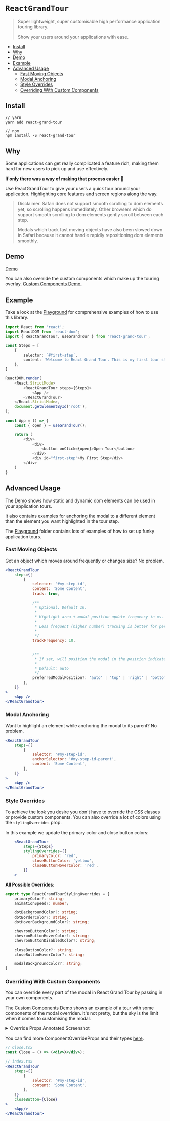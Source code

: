 # `ReactGrandTour`

> Super lightweight, super customisable high performance application touring library.
> 
> Show your users around your applications with ease.

<!-- START doctoc generated TOC please keep comment here to allow auto update -->
<!-- DON'T EDIT THIS SECTION, INSTEAD RE-RUN doctoc TO UPDATE -->

- [Install](#install)
- [Why](#why)
- [Demo](#demo)
- [Example](#example)
- [Advanced Usage](#advanced-usage)
  - [Fast Moving Objects](#fast-moving-objects)
  - [Modal Anchoring](#modal-anchoring)
  - [Style Overrides](#style-overrides)
  - [Overriding With Custom Components](#overriding-with-custom-components)

<!-- END doctoc generated TOC please keep comment here to allow auto update -->

## Install

```
// yarn
yarn add react-grand-tour

// npm
npm install -S react-grand-tour
```

## Why
Some applications can get really complicated a feature rich, making them hard for new users to pick up and use effectively.

**If only there was a way of making that process easier 🤔**

Use ReactGrandTour to give  your users a quick tour around your application. Highlighting core features and screen regions along the way.

> Disclaimer. Safari does not support smooth scrolling to dom elements yet, so scrolling happens immediately. Other browsers which do support smooth scrolling to dom elements gently scroll between each step. 
> 
> Modals which track fast moving objects have also been slowed down in Safari because it cannot handle rapidly repositioning dom elements smoothly.

## Demo

[Demo](https://eitanelbaz.github.io/ReactGrandTour)

You can also override the custom components which make up the touring overlay.
[Custom Components Demo.](https://eitanelbaz.github.io/ReactGrandTour)



## Example

Take a look at the [Playground](https://github.com/EitanElbaz/ReactGrandTour/tree/main/playground) for comprehensive examples of how to use this library.

```typescript jsx
import React from 'react';
import ReactDOM from 'react-dom';
import { ReactGrandTour, useGrandTour } from 'react-grand-tour';

const Steps = [
    {
        selector: `#first-step`,
        content: 'Welcome to React Grand Tour. This is my first tour step!',
    },
]

ReactDOM.render(
    <React.StrictMode>
        <ReactGrandTour steps={Steps}>
            <App />
        </ReactGrandTour>
    </React.StrictMode>,
    document.getElementById('root'),
);

const App = () => {
    const { open } = useGrandTour();

    return (
        <div>
            <div>
                <button onClick={open}>Open Tour</button>
            </div>
            <div id="first-step">My First Step</div>
        </div>
    )
}

```

## Advanced Usage

The [Demo](https://eitanelbaz.github.io/ReactGrandTour) shows how static and dynamic dom elements can be used in your application tours. 

It also contains examples for anchoring the modal to a different element than the element you want highlighted in the tour step.

The [Playground](https://github.com/EitanElbaz/ReactGrandTour/tree/main/playground) folder contains lots of examples of how to set up funky application tours. 

### Fast Moving Objects

Got an object which moves around frequently or changes size? No problem.

```jsx
<ReactGrandTour
    steps={[
        {
            selector: '#my-step-id',
            content: 'Some Content',
            track: true,

            /**
             * Optional. Default 10.
             *
             * Highlight area + modal position update frequency in ms.
             *
             * Less frequent (higher number) tracking is better for performance.
             *
             */
            trackFrequency: 10,


            /**
             * If set, will position the modal in the position indicated, if there is space.
             *
             * Default: auto
             */
            preferredModalPosition?: 'auto' | 'top' | 'right' | 'bottom' | 'left',
        },
    ]}
>
    <App />
</ReactGrandTour>
```

### Modal Anchoring

Want to highlight an element while anchoring the modal to its parent? No problem.

```jsx
<ReactGrandTour
    steps={[
        {
            selector: '#my-step-id',
            anchorSelector: '#my-step-id-parent',
            content: 'Some Content',
        },
    ]}
>
    <App />
</ReactGrandTour>
```

### Style Overrides

To achieve the look you desire you don't have to override the CSS classes or provide custom components. You can also override a lot of colors using the `stylingOverrides` prop.

In this example we update the primary color and close button colors:

```jsx
    <ReactGrandTour
        steps={Steps}
        stylingOverrides={{
            primaryColor: 'red',
            closeButtonColor: 'yellow',
            closeButtonHoverColor: 'red',
        }}
    >
```

**All Possible Overrides:** 
```typescript
export type ReactGrandTourStylingOverrides = {
    primaryColor?: string;
    animationSpeed?: number;

    dotBackgroundColor?: string;
    dotBorderColor?: string;
    dotHoverBackgroundColor?: string;

    chevronButtonColor?: string;
    chevronButtonHoverColor?: string;
    chevronButtonDisabledColor?: string;

    closeButtonColor?: string;
    closeButtonHoverColor?: string;

    modalBackgroundColor?: string;
}
```

### Overriding With Custom Components
You can override every part of the modal in React Grand Tour by passing in your own components.

The [Custom Components Demo](https://eitanelbaz.github.io/ReactGrandTour) shows an example of a tour with some components of the modal overriden. It's not pretty, but the sky is the limit when it comes to customising the modal.

<details>
<summary>Override Props Annotated Screenshot</summary>

![Custom Components Annotation](https://github.com/EitanElbaz/ReactGrandTour/blob/feature/readme_updates/public/customise_step_annotated.png)

</details>

You can find more ComponentOverrideProps and their types [here](https://github.com/EitanElbaz/ReactGrandTour/blob/main/src/types.ts#L140).

```jsx
// Close.tsx
const Close = () => (<div>X</div>);

// index.tsx
<ReactGrandTour
    steps={[
        {
            selector: '#my-step-id',
            content: 'Some Content',
        },
    ]}
    closeButton={Close}
>
    <App/>
</ReactGrandTour>
```
